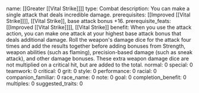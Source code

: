 name: [[Greater [[Vital Strike]]]]
type: Combat
description: You can make a single attack that deals incredible damage.
prerequisites: [[Improved [[Vital Strike]]]], [[Vital Strike]], base attack bonus +16.
prerequisite_feats: [[Improved [[Vital Strike]]]], [[Vital Strike]]
benefit: When you use the attack action, you can make one attack at your highest base attack bonus that deals additional damage. Roll the weapon's damage dice for the attack four times and add the results together before adding bonuses from Strength, weapon abilities (such as flaming), precision-based damage (such as sneak attack), and other damage bonuses. These extra weapon damage dice are not multiplied on a critical hit, but are added to the total.
normal: 0
special: 0
teamwork: 0
critical: 0
grit: 0
style: 0
performance: 0
racial: 0
companion_familiar: 0
race_name: 0
note: 0
goal: 0
completion_benefit: 0
multiples: 0
suggested_traits: 0
